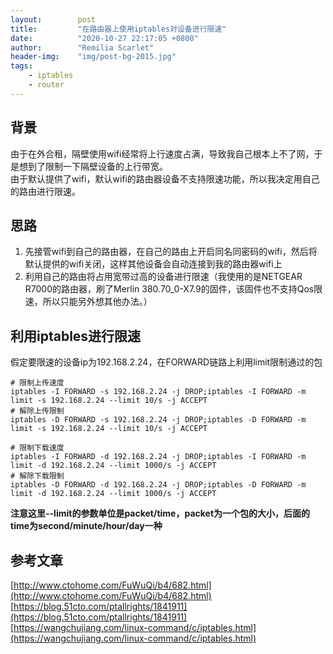 ```yaml
---
layout:        post
title:         "在路由器上使用iptables对设备进行限速"
date:          "2020-10-27 22:17:05 +0800"
author:        "Remilia Scarlet"
header-img:    "img/post-bg-2015.jpg"
tags:
    - iptables
    - router
---
```


## 背景 ##
由于在外合租，隔壁使用wifi经常将上行速度占满，导致我自己根本上不了网，于是想到了限制一下隔壁设备的上行带宽。<br>由于默认提供了wifi，默认wifi的路由器设备不支持限速功能，所以我决定用自己的路由进行限速。

## 思路 ##
1. 先接管wifi到自己的路由器，在自己的路由上开启同名同密码的wifi，然后将默认提供的wifi关闭，这样其他设备会自动连接到我的路由器wifi上
2. 利用自己的路由将占用宽带过高的设备进行限速（我使用的是NETGEAR R7000的路由器，刷了Merlin 380.70_0-X7.9的固件，该固件也不支持Qos限速，所以只能另外想其他办法。）

## 利用iptables进行限速 ##

假定要限速的设备ip为192.168.2.24，在FORWARD链路上利用limit限制通过的包<br>

    # 限制上传速度
    iptables -I FORWARD -s 192.168.2.24 -j DROP;iptables -I FORWARD -m limit -s 192.168.2.24 --limit 10/s -j ACCEPT
	# 解除上传限制
	iptables -D FORWARD -s 192.168.2.24 -j DROP;iptables -D FORWARD -m limit -s 192.168.2.24 --limit 10/s -j ACCEPT

    # 限制下载速度
    iptables -I FORWARD -d 192.168.2.24 -j DROP;iptables -I FORWARD -m limit -d 192.168.2.24 --limit 1000/s -j ACCEPT
    # 解除下载限制
	iptables -D FORWARD -d 192.168.2.24 -j DROP;iptables -D FORWARD -m limit -d 192.168.2.24 --limit 1000/s -j ACCEPT

**注意这里--limit的参数单位是packet/time，packet为一个包的大小，后面的time为second/minute/hour/day一种**


## 参考文章 ##
[http://www.ctohome.com/FuWuQi/b4/682.html](http://www.ctohome.com/FuWuQi/b4/682.html)<br>
[https://blog.51cto.com/ptallrights/1841911](https://blog.51cto.com/ptallrights/1841911)<br>
[https://wangchujiang.com/linux-command/c/iptables.html](https://wangchujiang.com/linux-command/c/iptables.html)